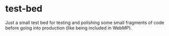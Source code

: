 # test-bed
Just a small test bed for testing and polishing some small fragments of code before going into production (like being included in WebMP).
